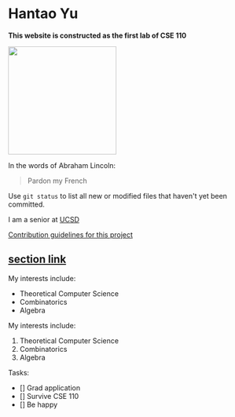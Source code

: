 # Hantao Yu

**This website is constructed as the first lab of CSE 110**

<img align = "center" width = "220" src="screenshot_1.png"/>

In the words of Abraham Lincoln:
> Pardon my French

Use `git status` to list all new or modified files that haven't yet been committed.

I am a senior at [UCSD](https://ucsd.edu/)

[Contribution guidelines for this project](README.md)

## [section link](https://www.google.com/)

My interests include:
- Theoretical Computer Science
- Combinatorics
- Algebra
  
My interests include:
1. Theoretical Computer Science
2. Combinatorics
3. Algebra

Tasks:
- [] Grad application
- [] Survive CSE 110
- [] Be happy
